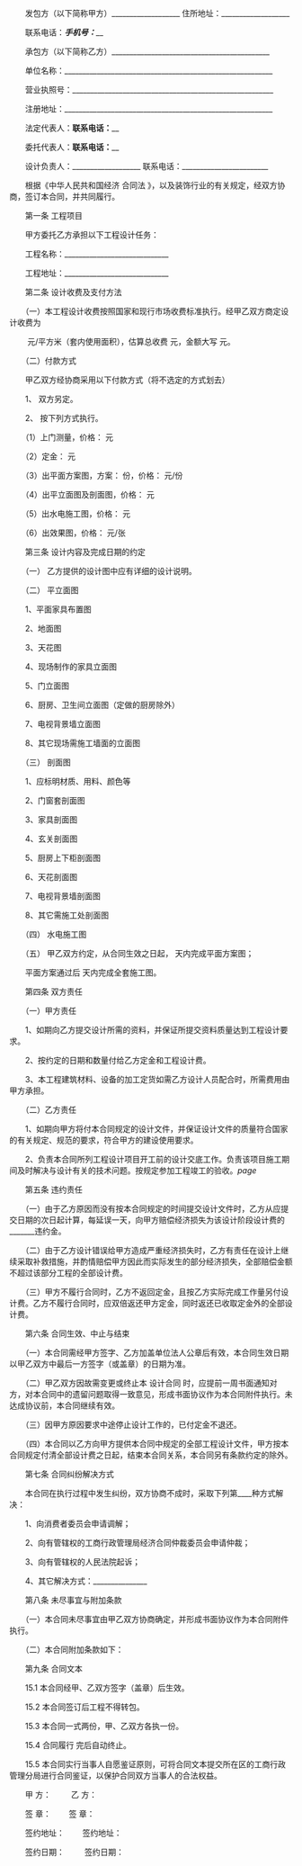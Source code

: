 
 


　　发包方（以下简称甲方）___________________ 住所地址：___________________


　　联系电话：_______________________手机号：_________________________


　　承包方（以下简称乙方）____________________________________________


　　单位名称：__________________________________________________________


　　营业执照号：________________________________________________________


　　注册地址：__________________________________________________________


　　法定代表人：______________________联系电话：________________________


　　委托代表人：______________________联系电话：________________________


　　设计负责人：___________________ 联系电话：________________________


　　根据《中华人民共和国经济
合同法
》，以及装饰行业的有关规定，经双方协商，签订本合同，并共同履行。


　　第一条 工程项目


　　甲方委托乙方承担以下工程设计任务：


　　工程名称：_____________________________


　　工程地址：_____________________________


　　第二条 设计收费及支付方法


　　（一）本工程设计收费按照国家和现行市场收费标准执行。经甲乙双方商定设计收费为


　　                    元/平方米（套内使用面积），估算总收费                 元，金额大写            元。


　　（二）付款方式


　　甲乙双方经协商采用以下付款方式（将不选定的方式划去）


　　1、 双方另定。


　　2、 按下列方式执行。


　　（1）上门测量，价格：         元


　　（2）定金：         元


　　（3）出平面方案图，方案：     份，价格：         元/份


　　（4）出平立面图及剖面图，价格：         元


　　（5）出水电施工图，价格：         元


　　（6）出效果图，价格：         元/张


　　第三条 设计内容及完成日期的约定


　　（一） 乙方提供的设计图中应有详细的设计说明。


　　（二） 平立面图


　　1、平面家具布置图


　　2、地面图


　　3、天花图


　　4、现场制作的家具立面图


　　5、门立面图


　　6、厨房、卫生间立面图（定做的厨房除外）


　　7、电视背景墙立面图


　　8、其它现场需施工墙面的立面图


　　（三） 剖面图


　　1、应标明材质、用料、颜色等


　　2、门窗套剖面图


　　3、家具剖面图


　　4、玄关剖面图


　　5、厨房上下柜剖面图


　　6、天花剖面图


　　7、电视背景墙剖面图


　　8、其它需施工处剖面图


　　（四） 水电施工图


　　（五） 甲乙双方约定，从合同生效之日起， 天内完成平面方案图；


　　平面方案通过后 天内完成全套施工图。


　　第四条 双方责任


　　（一）甲方责任


　　1、如期向乙方提交设计所需的资料，并保证所提交资料质量达到工程设计要求。


　　2、按约定的日期和数量付给乙方定金和工程设计费。


　　3、本工程建筑材料、设备的加工定货如需乙方设计人员配合时，所需费用由甲方承担。


　　（二）乙方责任


　　1、如期向甲方将付本合同规定的设计文件，并保证设计文件的质量符合国家的有关规定、规范的要求，符合甲方的建设使用要求。


　　2、负责本合同所列工程设计项目开工前的设计交底工作。负责该项目施工期间及时解决与设计有关的技术问题。按规定参加工程竣工的验收。$page$


　　第五条 违约责任


　　（一）由于乙方原因而没有按本合同规定的时间提交设计文件时，乙方从应提交日期的次日起计算，每延误一天，向甲方赔偿经济损失为该设计阶段设计费的_______违约金。


　　（二）由于乙方设计错误给甲方造成严重经济损失时，乙方有责任在设计上继续采取补救措施，并酌情赔偿甲方因此而实际发生的部分经济损失，全部赔偿金额不超过该部分工程的全部设计费。


　　（三）甲方不履行合同时，乙方不返回定金，且按乙方实际完成工作量另付设计费。乙方不履行合同时，应双倍返还甲方定金，同时返还已收取定金外的全部设计费。


　　第六条 合同生效、中止与结束


　　（一）本合同需经甲方签字、乙方加盖单位法人公章后有效，本合同生效日期以甲乙双方中最后一方签字（或盖章）的日期为准。


　　（二）甲乙双方因故需变更或终止本
设计合同
时，应提前一周书面通知对方，对本合同中的遗留问题取得一致意见，形成书面协议作为本合同附件执行。未达成协议前，本合同继续有效。


　　（三）因甲方原因要求中途停止设计工作的，已付定金不退还。


　　（四）本合同以乙方向甲方提供本合同中规定的全部工程设计文件，甲方按本合同规定付清全部设计费之日起，结束本合同关系，本合同另有条款约定的除外。


　　第七条 合同纠纷解决方式


　　本合同在执行过程中发生纠纷，双方协商不成时，采取下列第____种方式解决：


　　1、向消费者委员会申请调解；


　　2、向有管辖权的工商行政管理局经济合同仲裁委员会申请仲裁；


　　3、向有管辖权的人民法院起诉；


　　4、其它解决方式：_______________


　　第八条 未尽事宜与附加条款


　　（一）本合同未尽事宜由甲乙双方协商确定，并形成书面协议作为本合同附件执行。


　　（二）本合同附加条款如下：


　　第九条 合同文本


　　15.1 本合同经甲、乙双方签字（盖章）后生效。


　　15.2 本合同签订后工程不得转包。


　　15.3 本合同一式两份，甲、乙双方各执一份。


　　15.4 
合同履行
完后自动终止。


　　15.5 本合同实行当事人自愿鉴证原则，可将合同文本提交所在区的工商行政管理分局进行合同鉴证，以保护合同双方当事人的合法权益。


　　甲 方： 　　                                            乙 方：


　　签 章：　　                                             签 章：


　　签约地址：　　                                       签约地址：


　　签约日期： 　　                                      签约日期：
 


 

 
 
 
 
 
  


  
 

  


  


  
 
 
 
 

